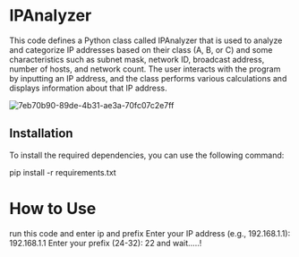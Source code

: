 # IPAnalyzer

This code defines a Python class called IPAnalyzer that is used to analyze and categorize IP addresses based on their class (A, B, or C) and some characteristics such as subnet mask, network ID, broadcast address, number of hosts, and network count. The user interacts with the program by inputting an IP address, and the class performs various calculations and displays information about that IP address.


![7eb70b90-89de-4b31-ae3a-70fc07c2e7ff](https://github.com/MRIiiIiIiI/IPAnalyzer/assets/142177107/850b1731-c47d-48d0-a907-957fd52dd1ba)

## Installation
To install the required dependencies, you can use the following command:

pip install -r requirements.txt
# How to Use

run this code and enter ip and prefix 
Enter your IP address (e.g., 192.168.1.1): 192.168.1.1
Enter your prefix (24-32): 22
and wait.....!

